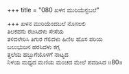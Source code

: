 +++
title = "080 ಖಳನ ಮುರಿಯೆನ್ದಬಲೆ"

+++
ಖಳನ ಮುರಿಯೆಂದಬಲೆ ನೊಸಲಲಿ  
ತಿಲಕವನು ರಚಿಸಿದಳು ಸೇಸೆಯ  
ತಳಿದಳೇರಿಸಿ ತಿಗುರ ಗೆಲಿದಳು ಹಿಣಿಲ ಹೊಸ ಪರಿಯ  
ಬಲುಭುಜನ ಹರಸಿದಳು ಕಗ್ಗ  
ತ್ತಲೆಯ ಹಬ್ಬುಗೆಯೊಳಗೆ ನಾಟ್ಯದ  
ನಿಳಯ ಮಧ್ಯದ ಮಣಿಯ ಮಂಚದ ಮೇಲೆ ಪವಡಿಸಿದ     ॥80॥